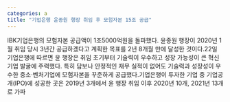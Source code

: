 ```yaml
---
categories: a
title: "기업은행 윤종원 행장 취임 후 모험자본 15조 공급"
---
```

IBK기업은행의 모험자본 공급액이 1조5000억원을 돌파했다. 윤종원 행장이 2020년 1월 취임 당시 3년간 공급하겠다고 계획한 목표를 2년 8개월 만에 달성한 것이다.22일 기업은행에 따르면 윤 행장은 취임 초기부터 기술력이 우수하고 성장 가능성이 큰 혁신 기업 발굴에 주력했다. 특히 담보나 안정적인 재무 실적이 없어도 기술력과 성장성이 우수한 중소·벤처기업에 모험자본을 꾸준하게 공급했다.기업은행이 투자한 기업 중 기업공개(IPO)에 성공한 곳은 2019년 3개에서 윤 행장 취임 이후 2020년 10개, 2021년 13개로 가파